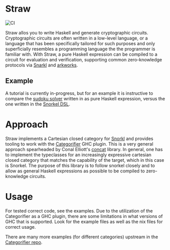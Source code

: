 # Straw

![CI](https://github.com/torsion-labs/straw/actions/workflows/nix-ci.yml/badge.svg)

Straw allos you to write Haskell and generate cryptographic circuits. Cryptographic circuits are often written in a low-level language, or a language that has been specifically tailored for such purposes and only superficially resembles a programming language the the programmer is familiar with. With Straw, a pure Haskell expression can be compiled to a circuit for evaluation and verification, supporting common zero-knowledge protocols via [Snarkl](https://github.com/torsion-labs/snarkl) and [arkworks](https://github.com/arkworks-rs/).

## Example

A tutorial is currently in-progress, but for an example it is instructive to compare the [sudoku solver](https://github.com/torsion-labs/straw/blob/sudoku/examples/Examples/Sudoku.hs) written in as pure Haskell expression, versus the one written in the [Snorkel DSL](https://github.com/torsion-labs/snarkl/blob/update-readme-with-lhs-example/tutorial/sudoku/Sudoku.md).  

# Approach

Straw implements a Cartesian closed category for [Snorkl](https://github.com/torsion-labs/snarkl) and provides tooling to work with the [Categorifier](https://github.com/con-kitty/categorifier) GHC plugin. This is a very general approach spearheaded by Conal Elliott's [concat](https://github.com/compiling-to-categories/concat) library. In general, one has to implement the typeclasses for an increasingly expressive cartesian closed category that matches the capability of the target, which in this case is Snorkel. The purpose of this library is to follow snorkel closely and to allow as general Haskell expressions as possible to be compiled to zero-knowledge circuits.

# Usage

For tested correct code, see the examples. Due to the utilization of the Categorifier as a GHC plugin, there are some limitations in what versions of GHC that is supported. Look for the example files as well as the nix files for correct usage.

There are many more examples (for different categories) upstream in the [Categorifier repo](https://github.com/con-kitty/categorifier).
